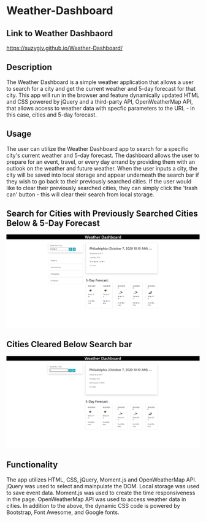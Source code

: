 # Weather-Dashboard

## Link to Weather Dashbaord
https://suzygiv.github.io/Weather-Dashboard/

## Description
The Weather Dashboard is a simple weather application that allows a user to search for a city and get the current weather and 5-day forecast for that city. This app will run in the browser and feature dynamically updated HTML and CSS powered by jQuery and a third-party API, OpenWeatherMap API, that allows access to weather data with specfic parameters to the URL - in this case, cities and 5-day forecast.

## Usage
The user can utilize the Weather Dashboard app to search for a specific city's current weather and 5-day forecast. The dashboard allows the user to prepare for an event, travel, or every day errand by providing them with an outlook on the weather and future weather. When the user inputs a city, the city will be saved into local storage and appear underneath the search bar if they wish to go back to their previously searched cities. If the user would like to clear their previously searched cities, they can simply click the 'trash can' button - this will clear their search from local storage. 

## Search for Cities with Previously Searched Cities Below & 5-Day Forecast

![Main Page](https://github.com/suzygiv/Weather-Dashboard/blob/master/Assets/WeatherDashboard.PNG)

## Cities Cleared Below Search bar

![Main Page](https://github.com/suzygiv/Weather-Dashboard/blob/master/Assets/WeatherDashboardClear.PNG)

## Functionality
The app utilizes HTML, CSS, jQuery, Moment.js and OpenWeatherMap API. jQuery was used to select and mainpulate the DOM. Local storage was used to save event data. Moment.js was used to create the time responsiveness in the page. OpenWeatherMap API was used to access weather data in cities. In addition to the above, the dynamic CSS code is powered by Bootstrap, Font Awesome, and Google fonts.



